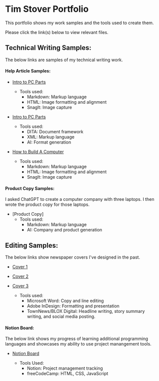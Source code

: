 # Tim Stover Portfolio

This portfolio shows my work samples and the tools used to create them.

Please click the link(s) below to view relevant files.

## Technical Writing Samples:
The below links are samples of my technical writing work.

#### Help Article Samples:

* [Intro to PC Parts](pcpartsintro.md)
  * Tools used:
    * Markdown: Markup language
    * HTML: Image formatting and alignment
    * SnagIt: Image capture
 
* [Intro to PC Parts](pcpartsintro.xml)
  * Tools used:
    * DITA: Document framework
    * XML: Markup language
    * AI: Format generation

* [How to Build A Computer](howtobuildapc.md)
  * Tools used:
    * Markdown: Markup language
    * HTML: Image formatting and alignment
    * SnagIt: Image capture
   
#### Product Copy Samples:
I asked ChatGPT to create a computer company with three laptops. I then wrote the product copy for those laptops.

* [Product Copy]
  * Tools used:
    * Markdown: Markup language
    * AI: Company and product generation

## Editing Samples:
The below links show newspaper covers I've designed in the past.

* [Cover 1](editingsamples/TimStoverEditingSample1.pdf)

* [Cover 2](editingsamples/TimStoverEditingSample2.pdf)

* [Cover 3](editingsamples/TimStoverEditingSample3.pdf)

  * Tools used:
    * Microsoft Word: Copy and line editing
    * Adobe InDesign: Formatting and presentation
    * TownNews/BLOX Digital: Headline writing, story summary writing, and social media posting.

#### Notion Board:
The below link shows my progress of learning additional programming languages and showcases my ability to use project manangement tools.

* [Notion Board](https://www.notion.so/1ebc9f5e122180c8906bda15d019c08a?v=1ebc9f5e12218067af43000c97245938&pvs=4)
  
  * Tools Used:
    * Notion: Project management tracking
    * freeCodeCamp: HTML, CSS, JavaScript
